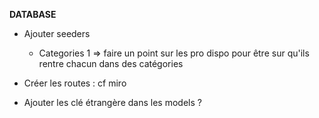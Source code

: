 **DATABASE**

- Ajouter seeders

  - Categories 1 => faire un point sur les pro dispo pour être sur qu'ils rentre chacun dans des catégories

- Créer les routes : cf miro

- Ajouter les clé étrangère dans les models ?
